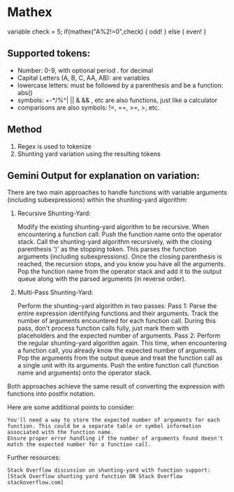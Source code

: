 # Mathex

variable check = 5;
if(mathex("A%2!=0",check) {
    odd!
} else {
    even!
}

## Supported tokens:
- Number: 0-9, with optional period . for decimal
- Capital Letters (A, B, C, AA, AB): are variables
- lowercase letters: must be followed by a parenthesis and be a function: abs()
- symbols: +-*/%^| || & && , etc are also functions, just like a calculator
- comparisons are also symbols: !=, ==, >=, >, etc.

## Method

1. Regex is used to tokenize
2. Shunting yard variation using the resulting tokens

## Gemini Output for explanation on variation:

There are two main approaches to handle functions with variable arguments (including subexpressions) within the shunting-yard algorithm:

1. Recursive Shunting-Yard:

    Modify the existing shunting-yard algorithm to be recursive.
    When encountering a function call:
        Push the function name onto the operator stack.
        Call the shunting-yard algorithm recursively, with the closing parenthesis ')' as the stopping token. This parses the function arguments (including subexpressions).
        Once the closing parenthesis is reached, the recursion stops, and you know you have all the arguments.
        Pop the function name from the operator stack and add it to the output queue along with the parsed arguments (in reverse order).

2. Multi-Pass Shunting-Yard:

    Perform the shunting-yard algorithm in two passes:
        Pass 1: Parse the entire expression identifying functions and their arguments.
            Track the number of arguments encountered for each function call.
            During this pass, don't process function calls fully, just mark them with placeholders and the expected number of arguments.
        Pass 2: Perform the regular shunting-yard algorithm again.
            This time, when encountering a function call, you already know the expected number of arguments.
            Pop the arguments from the output queue and treat the function call as a single unit with its arguments.
            Push the entire function call (function name and arguments) onto the operator stack.

Both approaches achieve the same result of converting the expression with functions into postfix notation.

Here are some additional points to consider:

    You'll need a way to store the expected number of arguments for each function. This could be a separate table or symbol information associated with the function name.
    Ensure proper error handling if the number of arguments found doesn't match the expected number for a function call.

Further resources:

    Stack Overflow discussion on shunting-yard with function support: [Stack Overflow shunting yard function ON Stack Overflow stackoverflow.com]
